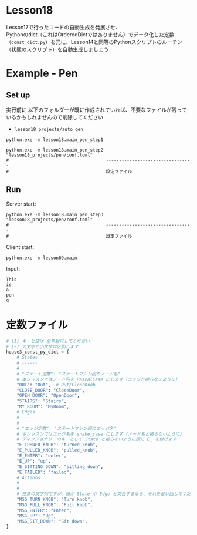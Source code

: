 # Lesson18

Lesson17で行ったコードの自動生成を発展させ、  
Pythonのdict（これはOrderedDictではありません）でデータ化した定数（`const_dict.py`）を元に、Lesson14と同等のPythonスクリプトのルーチン（状態のスクリプト）を自動生成しましょう  

# Example - Pen

## Set up

実行前に 以下のフォルダーが既に作成されていれば、不要なファイルが残っているかもしれませんので削除してください

- `lesson18_projects/auto_gen`

```shell
python.exe -m lesson18.main_pen_step1

python.exe -m lesson18.main_pen_step2 "lesson18_projects/pen/conf.toml"
#                                     ---------------------------------
#                                     設定ファイル
```

## Run

Server start:  

```shell
python.exe -m lesson18.main_pen_step3 "lesson18_projects/pen/conf.toml"
#                                     ---------------------------------
#                                     設定ファイル
```

Client start:  

```shell
python.exe -m lesson09.main
```

Input:  

```shell
This
is
a
pen
q
```

# 定数ファイル

```python
# (1) キーと値は 全単射にしてください
# (2) 大文字と小文字は区別します
house3_const_py_dict = {
    # States
    # ------
    #
    # "ステート定数": "ステートマシン図のノード名"
    # 本レッスンではノード名を PascalCase にします（エッジと被らないように）
    "OUT": "Out",  # Out/CloseKnob
    "CLOSE_DOOR": "CloseDoor",
    "OPEN_DOOR": "OpenDoor",
    "STAIRS": "Stairs",
    "MY_ROOM": "MyRoom",
    # Edges
    # -----
    #
    # "エッジ定数": "ステートマシン図のエッジ名"
    # 本レッスンではエッジ名を snake_case にします（ノード名と被らないように）
    # ディクショナリーのキーとして State と被らないように頭に E_ を付けます
    "E_TURNED_KNOB": "turned_knob",
    "E_PULLED_KNOB": "pulled_knob",
    "E_ENTER": "enter",
    "E_UP": "up",
    "E_SITTING_DOWN": "sitting_down",
    "E_FAILED": "failed",
    # Actions
    # -------
    #
    # 任意の文字列ですが、値が State や Edge と突合するなら、それを使い回してください
    "MSG_TURN_KNOB": "Turn knob",
    "MSG_PULL_KNOB": "Pull knob",
    "MSG_ENTER": "Enter",
    "MSG_UP": "Up",
    "MSG_SIT_DOWN": "Sit down",
}
```
